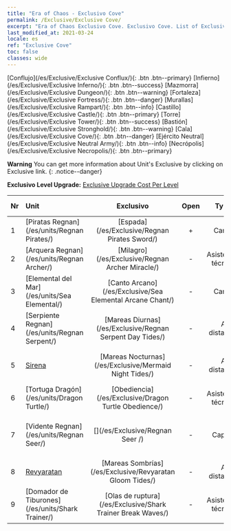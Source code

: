 ```yaml
---
title: "Era of Chaos - Exclusivo Cove"
permalink: /Exclusive/Exclusive Cove/
excerpt: "Era of Chaos Exclusivo Cove. Exclusivo Cove. List of Exclusivo Cove in Era of Chaos"
last_modified_at: 2021-03-24
locale: es
ref: "Exclusive Cove"
toc: false
classes: wide
---
```

 [Conflujo](/es/Exclusive/Exclusive Conflux/){: .btn .btn--primary} [Infierno](/es/Exclusive/Exclusive Inferno/){: .btn .btn--success} [Mazmorra](/es/Exclusive/Exclusive Dungeon/){: .btn .btn--warning} [Fortaleza](/es/Exclusive/Exclusive Fortress/){: .btn .btn--danger} [Murallas](/es/Exclusive/Exclusive Rampart/){: .btn .btn--info} [Castillo](/es/Exclusive/Exclusive Castle/){: .btn .btn--primary} [Torre](/es/Exclusive/Exclusive Tower/){: .btn .btn--success} [Bastión](/es/Exclusive/Exclusive Stronghold/){: .btn .btn--warning} [Cala](/es/Exclusive/Exclusive Cove/){: .btn .btn--danger} [Ejército Neutral](/es/Exclusive/Exclusive Neutral Army/){: .btn .btn--info} [Necrópolis](/es/Exclusive/Exclusive Necropolis/){: .btn .btn--primary} 

**Warning** You can get more information about Unit's Exclusive by clicking on Exclusive link. 
{: .notice--danger}

 **Exclusivo Level Upgrade:** [Exclusive Upgrade Cost Per Level](/Exclusive/ExclusiveUpgradeCostPerLevel/)

  | Nr |         Unit        | Exclusivo | Open  |    Type   |  Item to Rank UP      |  Aspecto   |
  |:---|:--------------------|:-------------:|:-----:|:---------:|:---------------------:|:-------:|
  | 1  | [Piratas Regnan](/es/units/Regnan Pirates/) | [Espada](/es/Exclusive/Regnan Pirates Sword/) | + | Carga | [Ficha de espada](/es/Items/con_912/) | - |
  | 2  | [Arquera Regnan](/es/units/Regnan Archer/) | [Milagro](/es/Exclusive/Regnan Archer Miracle/) | - | Asistencia técnica | - | - |
  | 3  | [Elemental del Mar](/es/units/Sea Elemental/) | [Canto Arcano](/es/Exclusive/Sea Elemental Arcane Chant/) | - | Carga | [Ficha de Canto Arcano](/es/Items/con_915/) | - |
  | 4  | [Serpiente Regnan](/es/units/Regnan Serpent/) | [Mareas Diurnas](/es/Exclusive/Regnan Serpent Day Tides/) | - | A distancia | [Ficha de Mareas Diurnas](/es/Items/con_1003/) | [Aspecto Especial de Mareas Diurnas](/es/Items/con_671/) |
  | 5  | [Sirena](/es/units/Mermaid/) | [Mareas Nocturnas](/es/Exclusive/Mermaid Night Tides/) | - | A distancia | [Ficha de Mareas Nocturnas](/es/Items/con_1004/) | [Aspecto Especial de Mareas Nocturnas](/es/Items/con_672/) |
  | 6  | [Tortuga Dragón](/es/units/Dragon Turtle/) | [Obediencia](/es/Exclusive/Dragon Turtle Obedience/) | - | Asistencia técnica | [Ficha de Obediencia](/es/Items/con_1005/) | [Aspecto Especial de Obediencia](/es/Items/con_673/) |
  | 7  | [Vidente Regnan](/es/units/Regnan Seer/) | [](/es/Exclusive/Regnan Seer /) | - | Capital | [Alma de estandarte de La ciudad del océano](/es/Items/con_1006/) | [Tool_2990709](/es/Items/con_674/) |
  | 8  | [Revyaratan](/es/units/Revyaratan/) | [Mareas Sombrías](/es/Exclusive/Revyaratan Gloom Tides/) | - | A distancia | - | - |
  | 9  | [Domador de Tiburones](/es/units/Shark Trainer/) | [Olas de ruptura](/es/Exclusive/Shark Trainer Break Waves/) | - | Asistencia técnica | - | - |
